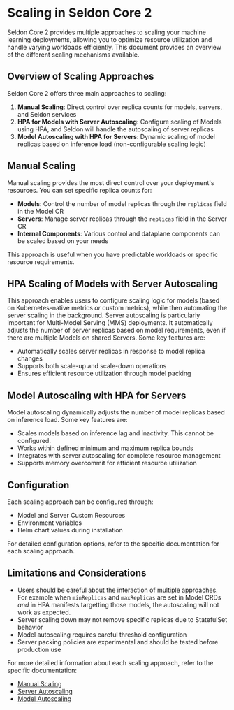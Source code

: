---
---

# Scaling in Seldon Core 2

Seldon Core 2 provides multiple approaches to scaling your machine learning deployments, allowing you to optimize resource utilization and handle varying workloads efficiently. This document provides an overview of the different scaling mechanisms available.

## Overview of Scaling Approaches

Seldon Core 2 offers three main approaches to scaling:

1. **Manual Scaling**: Direct control over replica counts for models, servers, and Seldon services
2. **HPA for Models with Server Autoscaling**: Configure scaling of Models using HPA, and Seldon will handle the autoscaling of server replicas
3. **Model Autoscaling with HPA for Servers**: Dynamic scaling of model replicas based on inference load (non-configurable scaling logic)

## Manual Scaling

Manual scaling provides the most direct control over your deployment's resources. You can set specific replica counts for:

- **Models**: Control the number of model replicas through the `replicas` field in the Model CR
- **Servers**: Manage server replicas through the `replicas` field in the Server CR
- **Internal Components**: Various control and dataplane components can be scaled based on your needs

This approach is useful when you have predictable workloads or specific resource requirements.

## HPA Scaling of Models with Server Autoscaling

This approach enables users to configure scaling logic for models (based on Kubernetes-native metrics *or* custom metrics), while then automating the server scaling in the background. Server autoscaling is particularly important for Multi-Model Serving (MMS) deployments. It automatically adjusts the number of server replicas based on model requirements, even if there are multiple Models on shared Servers. Some key features are:
- Automatically scales server replicas in response to model replica changes
- Supports both scale-up and scale-down operations
- Ensures efficient resource utilization through model packing

## Model Autoscaling with HPA for Servers

Model autoscaling dynamically adjusts the number of model replicas based on inference load. 
Some key features are:
- Scales models based on inference lag and inactivity. This cannot be configured.
- Works within defined minimum and maximum replica bounds
- Integrates with server autoscaling for complete resource management
- Supports memory overcommit for efficient resource utilization

## Configuration

Each scaling approach can be configured through:
- Model and Server Custom Resources
- Environment variables
- Helm chart values during installation

For detailed configuration options, refer to the specific documentation for each scaling approach.

## Limitations and Considerations

- Users should be careful about the interaction of multiple approaches. For example when `minReplicas` and `maxReplicas` are set in Model CRDs *and* in HPA manifests targetting those models, the autoscaling will not work as expected.
- Server scaling down may not remove specific replicas due to StatefulSet behavior
- Model autoscaling requires careful threshold configuration
- Server packing policies are experimental and should be tested before production use

For more detailed information about each scaling approach, refer to the specific documentation:
- [Manual Scaling](./manual-scaling.md)
- [Server Autoscaling](./server-autoscaling.md)
- [Model Autoscaling](./autoscaling.md)
